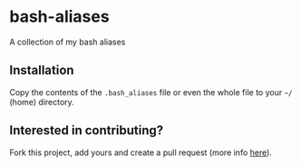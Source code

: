 bash-aliases
============

A collection of my bash aliases

Installation
------------

Copy the contents of the `.bash_aliases` file or even the whole file to your
`~/` (home) directory.


Interested in contributing?
------------
Fork this project, add yours and create a pull request (more info [here](https://help.github.com/articles/using-pull-requests)).

